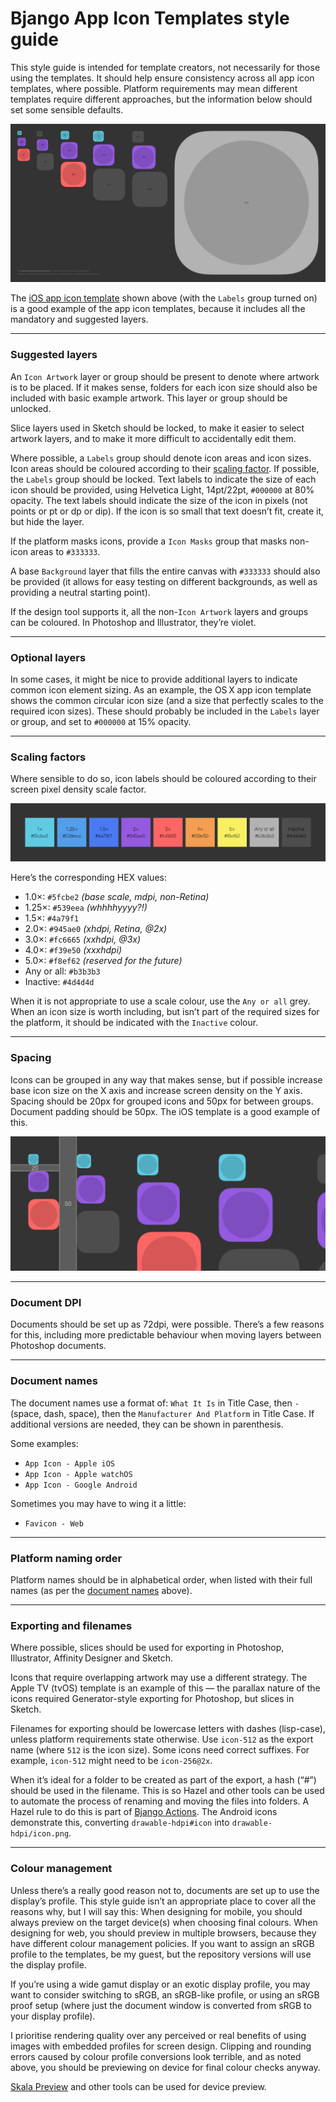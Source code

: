 # Bjango App Icon Templates style guide

This style guide is intended for template creators, not necessarily for those using the templates. It should help ensure consistency across all app icon templates, where possible. Platform requirements may mean different templates require different approaches, but the information below should set some sensible defaults.

![](images/example-template.png)

The [iOS app icon template](https://github.com/bjango/Bjango-Templates/blob/master/Photoshop/App%20Icon%20-%20Apple%20iOS.psd) shown above (with the `Labels` group turned on) is a good example of the app icon templates, because it includes all the mandatory and suggested layers.

-----

### Suggested layers

An `Icon Artwork` layer or group should be present to denote where artwork is to be placed. If it makes sense, folders for each icon size should also be included with basic example artwork. This layer or group should be unlocked.

Slice layers used in Sketch should be locked, to make it easier to select artwork layers, and to make it more difficult to accidentally edit them.

Where possible, a `Labels` group should denote icon areas and icon sizes. Icon areas should be coloured according to their [scaling factor](https://github.com/bjango/Bjango-Templates/blob/master/Help/Style%20Guide.md#scaling-factors). If possible, the `Labels` group should be locked. Text labels to indicate the size of each icon should be provided, using Helvetica Light, 14pt/22pt, `#000000` at 80% opacity. The text labels should indicate the size of the icon in pixels (not points or pt or dp or dip). If the icon is so small that text doesn’t fit, create it, but hide the layer.

If the platform masks icons, provide a `Icon Masks` group that masks non-icon areas to `#333333`.

A base `Background` layer that fills the entire canvas with `#333333` should also be provided (it allows for easy testing on different backgrounds, as well as providing a neutral starting point).

If the design tool supports it, all the non-`Icon Artwork` layers and groups can be coloured. In Photoshop and Illustrator, they’re violet.

-----

### Optional layers

In some cases, it might be nice to provide additional layers to indicate common icon element sizing. As an example, the OS X app icon template shows the common circular icon size (and a size that perfectly scales to the required icon sizes). These should probably be included in the `Labels` layer or group, and set to `#000000` at 15% opacity.

-----

### Scaling factors

Where sensible to do so, icon labels should be coloured according to their screen pixel density scale factor.

![](images/pixel-density-colours.png)

Here’s the corresponding HEX values:

- 1.0×: `#5fcbe2` _(base scale, mdpi, non-Retina)_
- 1.25×: `#539eea` _(whhhhyyyy?!)_
- 1.5×: `#4a79f1`
- 2.0×: `#945ae0` _(xhdpi, Retina, @2x)_
- 3.0×: `#fc6665` _(xxhdpi, @3x)_
- 4.0×: `#f39e50` _(xxxhdpi)_
- 5.0×: `#f8ef62` _(reserved for the future)_
- Any or all: `#b3b3b3`
- Inactive: `#4d4d4d`

When it is not appropriate to use a scale colour, use the `Any or all` grey. When an icon size is worth including, but isn’t part of the required sizes for the platform, it should be indicated with the `Inactive` colour.

-----

### Spacing

Icons can be grouped in any way that makes sense, but if possible increase base icon size on the X axis and increase screen density on the Y axis. Spacing should be 20px for grouped icons and 50px for between groups. Document padding should be 50px. The iOS template is a good example of this.

![](images/style-guide-spacing.png)

-----

### Document DPI

Documents should be set up as 72dpi, were possible. There’s a few reasons for this, including more predictable behaviour when moving layers between Photoshop documents.

-----

### Document names

The document names use a format of: `What It Is` in Title Case, then ` - ` (space, dash, space), then the `Manufacturer And Platform` in Title Case. If additional versions are needed, they can be shown in parenthesis.

Some examples:

- `App Icon - Apple iOS`
- `App Icon - Apple watchOS`
- `App Icon - Google Android`

Sometimes you may have to wing it a little:

- `Favicon - Web`

-----

### Platform naming order

Platform names should be in alphabetical order, when listed with their full names (as per the [document names](https://github.com/bjango/Bjango-Templates/blob/master/Help/Style%20Guide.md#platform-naming-order) above).

-----

### Exporting and filenames

Where possible, slices should be used for exporting in Photoshop, Illustrator, Affinity Designer and Sketch.

Icons that require overlapping artwork may use a different strategy. The Apple TV (tvOS) template is an example of this — the parallax nature of the icons required Generator-style exporting for Photoshop, but slices in Sketch.

Filenames for exporting should be lowercase letters with dashes (lisp-case), unless platform requirements state otherwise. Use `icon-512` as the export name (where `512` is the icon size). Some icons need correct suffixes. For example, `icon-512` might need to be `icon-256@2x`.

When it’s ideal for a folder to be created as part of the export, a hash (“#”) should be used in the filename. This is so Hazel and other tools can be used to automate the process of renaming and moving the files into folders. A Hazel rule to do this is part of [Bjango Actions](https://github.com/bjango/Bjango-Actions). The Android icons demonstrate this, converting `drawable-hdpi#icon` into `drawable-hdpi/icon.png`.

-----

### Colour management

Unless there’s a really good reason not to, documents are set up to use the display’s profile. This style guide isn’t an appropriate place to cover all the reasons why, but I will say this: When designing for mobile, you should always preview on the target device(s) when choosing final colours. When designing for web, you should preview in multiple browsers, because they have different colour management policies. If you want to assign an sRGB profile to the templates, be my guest, but the repository versions will use the display profile.

If you’re using a wide gamut display or an exotic display profile, you may want to consider switching to sRGB, an sRGB-like profile, or using an sRGB proof setup (where just the document window is converted from sRGB to your display profile).

I prioritise rendering quality over any perceived or real benefits of using images with embedded profiles for screen design. Clipping and rounding errors caused by colour profile conversions look terrible, and as noted above, you should be previewing on device for final colour checks anyway.

[Skala Preview](https://bjango.com/mac/skalapreview/) and other tools can be used for device preview.